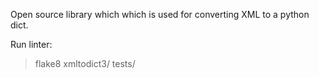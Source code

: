 Open source library which which is used for converting XML to a python dict.

Run linter:
> flake8 xmltodict3/ tests/
